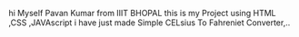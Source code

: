 hi Myself Pavan Kumar  from IIIT BHOPAL 
this is my Project using HTML ,CSS ,JAVAscript 
i have just made Simple CELsius To Fahreniet Converter,..
